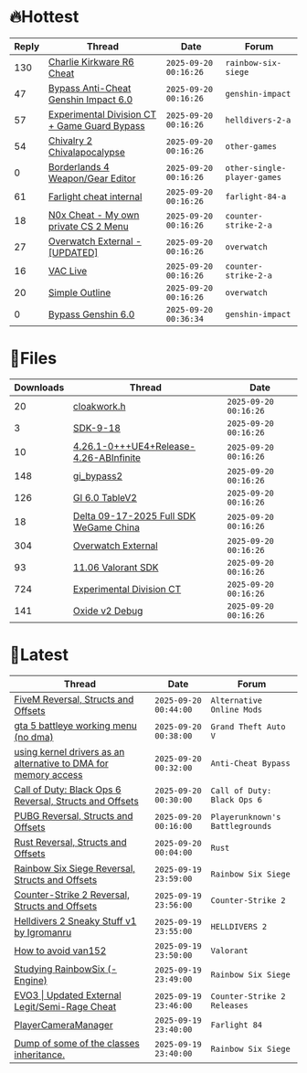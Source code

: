 # 🔥Hottest
|Reply|Thread|Date|Forum|
|-----|------|----|-----|
|130|[Charlie Kirkware R6 Cheat](https://%75%6E%6B%6E%6F%77%6E%63%68%65%61%74%73.%6D%65/%66%6F%72%75%6D/rainbow-six-siege/717390-charlie-kirkware-r6-cheat.html)|`2025-09-20 00:16:26`|`rainbow-six-siege`|
|47|[Bypass Anti&#45;Cheat Genshin Impact 6&#46;0](https://%75%6E%6B%6E%6F%77%6E%63%68%65%61%74%73.%6D%65/%66%6F%72%75%6D/genshin-impact/717352-bypass-anti-cheat-genshin-impact-6-0-a.html)|`2025-09-20 00:16:26`|`genshin-impact`|
|57|[Experimental Division CT &#43; Game Guard Bypass](https://%75%6E%6B%6E%6F%77%6E%63%68%65%61%74%73.%6D%65/%66%6F%72%75%6D/helldivers-2-a/717822-experimental-division-ct-game-guard-bypass.html)|`2025-09-20 00:16:26`|`helldivers-2-a`|
|54|[Chivalry 2 Chivalapocalypse](https://%75%6E%6B%6E%6F%77%6E%63%68%65%61%74%73.%6D%65/%66%6F%72%75%6D/other-games/717361-chivalry-2-chivalapocalypse.html)|`2025-09-20 00:16:26`|`other-games`|
|0|[Borderlands 4 Weapon/Gear Editor](https://%75%6E%6B%6E%6F%77%6E%63%68%65%61%74%73.%6D%65/%66%6F%72%75%6D/other-single-player-games/717456-borderlands-4-weapon-gear-editor.html)|`2025-09-20 00:16:26`|`other-single-player-games`|
|61|[Farlight cheat internal](https://%75%6E%6B%6E%6F%77%6E%63%68%65%61%74%73.%6D%65/%66%6F%72%75%6D/farlight-84-a/717566-farlight-cheat-internal.html)|`2025-09-20 00:16:26`|`farlight-84-a`|
|18|[N0x Cheat &#45; My own private CS 2 Menu](https://%75%6E%6B%6E%6F%77%6E%63%68%65%61%74%73.%6D%65/%66%6F%72%75%6D/counter-strike-2-a/717385-n0x-cheat-own-private-cs-2-menu.html)|`2025-09-20 00:16:26`|`counter-strike-2-a`|
|27|[Overwatch External &#45; &#91;UPDATED&#93;](https://%75%6E%6B%6E%6F%77%6E%63%68%65%61%74%73.%6D%65/%66%6F%72%75%6D/overwatch/717914-overwatch-external-updated.html)|`2025-09-20 00:16:26`|`overwatch`|
|16|[VAC Live](https://%75%6E%6B%6E%6F%77%6E%63%68%65%61%74%73.%6D%65/%66%6F%72%75%6D/counter-strike-2-a/717620-vac-live.html)|`2025-09-20 00:16:26`|`counter-strike-2-a`|
|20|[Simple Outline](https://%75%6E%6B%6E%6F%77%6E%63%68%65%61%74%73.%6D%65/%66%6F%72%75%6D/overwatch/717443-simple-outline.html)|`2025-09-20 00:16:26`|`overwatch`|
|0|[Bypass Genshin 6&#46;0](https://%75%6E%6B%6E%6F%77%6E%63%68%65%61%74%73.%6D%65/%66%6F%72%75%6D/genshin-impact/717543-bypass-genshin-6-0-a.html)|`2025-09-20 00:36:34`|`genshin-impact`|
# 📄Files
|Downloads|Thread|Date|
|---------|------|----|
|20|[cloakwork&#46;h](https://%75%6E%6B%6E%6F%77%6E%63%68%65%61%74%73.%6D%65/%66%6F%72%75%6D/downloads.php?do=file&id=51257)|`2025-09-20 00:16:26`|
|3|[SDK&#45;9&#45;18](https://%75%6E%6B%6E%6F%77%6E%63%68%65%61%74%73.%6D%65/%66%6F%72%75%6D/downloads.php?do=file&id=51256)|`2025-09-20 00:16:26`|
|10|[4&#46;26&#46;1&#45;0&#43;&#43;&#43;UE4&#43;Release&#45;4&#46;26&#45;ABInfinite](https://%75%6E%6B%6E%6F%77%6E%63%68%65%61%74%73.%6D%65/%66%6F%72%75%6D/downloads.php?do=file&id=51250)|`2025-09-20 00:16:26`|
|148|[gi&#95;bypass2](https://%75%6E%6B%6E%6F%77%6E%63%68%65%61%74%73.%6D%65/%66%6F%72%75%6D/downloads.php?do=file&id=51247)|`2025-09-20 00:16:26`|
|126|[GI 6&#46;0 TableV2](https://%75%6E%6B%6E%6F%77%6E%63%68%65%61%74%73.%6D%65/%66%6F%72%75%6D/downloads.php?do=file&id=51246)|`2025-09-20 00:16:26`|
|18|[Delta 09&#45;17&#45;2025 Full SDK WeGame China](https://%75%6E%6B%6E%6F%77%6E%63%68%65%61%74%73.%6D%65/%66%6F%72%75%6D/downloads.php?do=file&id=51245)|`2025-09-20 00:16:26`|
|304|[Overwatch External](https://%75%6E%6B%6E%6F%77%6E%63%68%65%61%74%73.%6D%65/%66%6F%72%75%6D/downloads.php?do=file&id=51238)|`2025-09-20 00:16:26`|
|93|[11&#46;06 Valorant SDK](https://%75%6E%6B%6E%6F%77%6E%63%68%65%61%74%73.%6D%65/%66%6F%72%75%6D/downloads.php?do=file&id=51231)|`2025-09-20 00:16:26`|
|724|[Experimental Division CT](https://%75%6E%6B%6E%6F%77%6E%63%68%65%61%74%73.%6D%65/%66%6F%72%75%6D/downloads.php?do=file&id=51228)|`2025-09-20 00:16:26`|
|141|[Oxide v2 Debug](https://%75%6E%6B%6E%6F%77%6E%63%68%65%61%74%73.%6D%65/%66%6F%72%75%6D/downloads.php?do=file&id=51226)|`2025-09-20 00:16:26`|
# 💬Latest
|Thread|Date|Forum|
|------|----|-----|
|[FiveM Reversal, Structs and Offsets](https://%75%6E%6B%6E%6F%77%6E%63%68%65%61%74%73.%6D%65/%66%6F%72%75%6D/alternative-online-mods/340232-fivem-reversal-structs-offsets.html)|`2025-09-20 00:44:00`|`Alternative Online Mods`|
|[gta 5 battleye working menu &#40;no dma&#41;](https://%75%6E%6B%6E%6F%77%6E%63%68%65%61%74%73.%6D%65/%66%6F%72%75%6D/grand-theft-auto-v/714342-gta-5-battleye-menu-dma.html)|`2025-09-20 00:38:00`|`Grand Theft Auto V`|
|[using kernel drivers as an alternative to DMA for memory access](https://%75%6E%6B%6E%6F%77%6E%63%68%65%61%74%73.%6D%65/%66%6F%72%75%6D/anti-cheat-bypass/718266-using-kernel-drivers-alternative-dma-memory-access.html)|`2025-09-20 00:32:00`|`Anti-Cheat Bypass`|
|[Call of Duty: Black Ops 6 Reversal, Structs and Offsets](https://%75%6E%6B%6E%6F%77%6E%63%68%65%61%74%73.%6D%65/%66%6F%72%75%6D/call-of-duty-black-ops-6-a/653959-call-duty-black-ops-6-reversal-structs-offsets.html)|`2025-09-20 00:30:00`|`Call of Duty: Black Ops 6`|
|[PUBG Reversal, Structs and Offsets](https://%75%6E%6B%6E%6F%77%6E%63%68%65%61%74%73.%6D%65/%66%6F%72%75%6D/playerunknown-s-battlegrounds/214976-pubg-reversal-structs-offsets.html)|`2025-09-20 00:16:00`|`Playerunknown's Battlegrounds`|
|[Rust Reversal, Structs and Offsets](https://%75%6E%6B%6E%6F%77%6E%63%68%65%61%74%73.%6D%65/%66%6F%72%75%6D/rust/164256-rust-reversal-structs-offsets.html)|`2025-09-20 00:04:00`|`Rust`|
|[Rainbow Six Siege Reversal, Structs and Offsets](https://%75%6E%6B%6E%6F%77%6E%63%68%65%61%74%73.%6D%65/%66%6F%72%75%6D/rainbow-six-siege/255148-rainbow-six-siege-reversal-structs-offsets.html)|`2025-09-19 23:59:00`|`Rainbow Six Siege`|
|[Counter&#45;Strike 2 Reversal, Structs and Offsets](https://%75%6E%6B%6E%6F%77%6E%63%68%65%61%74%73.%6D%65/%66%6F%72%75%6D/counter-strike-2-a/576077-counter-strike-2-reversal-structs-offsets.html)|`2025-09-19 23:56:00`|`Counter-Strike 2`|
|[Helldivers 2 Sneaky Stuff v1 by Igromanru](https://%75%6E%6B%6E%6F%77%6E%63%68%65%61%74%73.%6D%65/%66%6F%72%75%6D/helldivers-2-a/710419-helldivers-2-sneaky-stuff-v1-igromanru.html)|`2025-09-19 23:55:00`|`HELLDIVERS 2`|
|[How to avoid van152](https://%75%6E%6B%6E%6F%77%6E%63%68%65%61%74%73.%6D%65/%66%6F%72%75%6D/valorant/718261-avoid-van152.html)|`2025-09-19 23:50:00`|`Valorant`|
|[Studying RainbowSix &#40;&#45;Engine&#41;](https://%75%6E%6B%6E%6F%77%6E%63%68%65%61%74%73.%6D%65/%66%6F%72%75%6D/rainbow-six-siege/717001-studying-rainbowsix-engine.html)|`2025-09-19 23:49:00`|`Rainbow Six Siege`|
|[EVO3 &#124; Updated External Legit/Semi&#45;Rage Cheat](https://%75%6E%6B%6E%6F%77%6E%63%68%65%61%74%73.%6D%65/%66%6F%72%75%6D/counter-strike-2-releases/713273-evo3-updated-external-legit-semi-rage-cheat.html)|`2025-09-19 23:46:00`|`Counter-Strike 2 Releases`|
|[PlayerCameraManager](https://%75%6E%6B%6E%6F%77%6E%63%68%65%61%74%73.%6D%65/%66%6F%72%75%6D/farlight-84-a/718252-playercameramanager.html)|`2025-09-19 23:40:00`|`Farlight 84`|
|[Dump of some of the classes inheritance&#46;](https://%75%6E%6B%6E%6F%77%6E%63%68%65%61%74%73.%6D%65/%66%6F%72%75%6D/rainbow-six-siege/718260-dump-classes-inheritance.html)|`2025-09-19 23:40:00`|`Rainbow Six Siege`|
